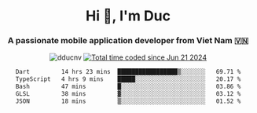 <h1 align="center">
  Hi 👋, I'm  Duc</h1>
<h3 align="center">A passionate mobile application developer from Viet Nam 🇻🇳</h3>  
  
<p align="center"> <img src="https://komarev.com/ghpvc/?username=dducnv&label=Profile%20views&color=0e75b6&style=flat" alt="dducnv" /> 
<a href="https://wakatime.com/@4d2a2cd9-1bcb-4dd1-84a4-dce128a35137"><img src="https://wakatime.com/badge/user/4d2a2cd9-1bcb-4dd1-84a4-dce128a35137.svg" alt="Total time coded since Jun 21 2024" /></a>
</p>  

<div align="center">
  <!--START_SECTION:waka-->

```txt
Dart         14 hrs 23 mins  █████████████████▒░░░░░░░   69.71 %
TypeScript   4 hrs 9 mins    █████░░░░░░░░░░░░░░░░░░░░   20.17 %
Bash         47 mins         █░░░░░░░░░░░░░░░░░░░░░░░░   03.86 %
GLSL         38 mins         ▓░░░░░░░░░░░░░░░░░░░░░░░░   03.12 %
JSON         18 mins         ▒░░░░░░░░░░░░░░░░░░░░░░░░   01.52 %
```

<!--END_SECTION:waka-->
</div>




  
